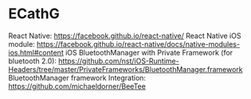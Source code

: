 # ECathG

React Native: https://facebook.github.io/react-native/
React Native iOS module: https://facebook.github.io/react-native/docs/native-modules-ios.html#content
iOS BluetoothManager with Private Framework (for bluetooth 2.0): https://github.com/nst/iOS-Runtime-Headers/tree/master/PrivateFrameworks/BluetoothManager.framework
BluetoothManager framework Integration: https://github.com/michaeldorner/BeeTee
